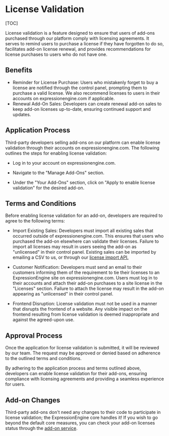 <!--
    This source file is part of the open source project
    ExpressionEngine User Guide (https://github.com/ExpressionEngine/ExpressionEngine-User-Guide)

    @link      https://expressionengine.com/
    @copyright Copyright (c) 2003-2024, Packet Tide, LLC (https://packettide.com)
    @license   https://expressionengine.com/license Licensed under Apache License, Version 2.0
-->

# License Validation

[TOC]

License validation is a feature designed to ensure that users of add-ons purchased through our platform comply with licensing agreements. It serves to remind users to purchase a license if they have forgotten to do so, facilitates add-on license renewal, and provides recommendations for license purchases to users who do not have one.

## Benefits
 - Reminder for License Purchase: Users who mistakenly forget to buy a license are notified through the control panel, prompting them to purchase a valid license. We also recommend licenses to users in their accounts on expressionengine.com if applicable.
 - Renewal Add-On Sales: Developers can create renewal add-on sales to keep add-on licenses up-to-date, ensuring continued support and updates.

## Application Process
Third-party developers selling add-ons on our platform can enable license validation through their accounts on expressionengine.com. The following outlines the steps for enabling license validation:

 - Log in to your account on expressionengine.com.

 - Navigate to the "Manage Add-Ons" section.

 - Under the "Your Add-Ons" section, click on "Apply to enable license validation" for the desired add-on.

## Terms and Conditions
Before enabling license validation for an add-on, developers are required to agree to the following terms:

 - Import Existing Sales: Developers must import all existing sales that occurred outside of expressionengine.com. This ensures that users who purchased the add-on elsewhere can validate their licenses. Failure to import all licenses may result in users seeing the add-on as "unlicensed" in their control panel. Existing sales can be imported by emailing a CSV to us, or through our [license import API.](development/license-validation/importing-licenses.md)

 - Customer Notification: Developers must send an email to their customers informing them of the requirement to tie their licenses to an ExpressionEngine site on expressionengine.com. Users must log in to their accounts and attach their add-on purchases to a site license in the "Licenses" section. Failure to attach the license may result in the add-on appearing as "unlicensed" in their control panel.

 - Frontend Disruption: License validation must not be used in a manner that disrupts the frontend of a website. Any visible impact on the frontend resulting from license validation is deemed inappropriate and against the agreed-upon use.

## Approval Process

Once the application for license validation is submitted, it will be reviewed by our team. The request may be approved or denied based on adherence to the outlined terms and conditions.

By adhering to the application process and terms outlined above, developers can enable license validation for their add-ons, ensuring compliance with licensing agreements and providing a seamless experience for users.

## Add-on Changes
Third-party add-ons don't need any changes to their code to participate in license validation; the ExpressionEngine core handles it! If you wish to go beyond the default core measures, you can check your add-on licenses status through the [add-on service](/development/services/addon.md#checkcachedlicenseresponse). 
